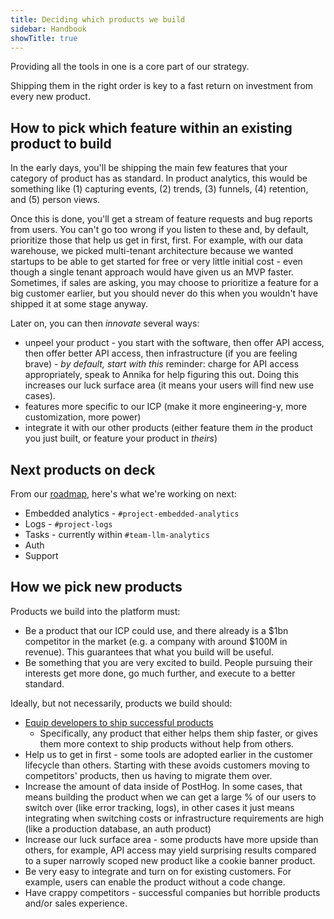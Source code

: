 ```yaml
---
title: Deciding which products we build
sidebar: Handbook
showTitle: true
---
```

Providing all the tools in one is a core part of our strategy.

Shipping them in the right order is key to a fast return on investment from every new product.

## How to pick which feature within an existing product to build

In the early days, you'll be shipping the main few features that your category of product has as standard. In product analytics, this would be something like (1) capturing events, (2) trends, (3) funnels, (4) retention, and (5) person views.

Once this is done, you'll get a stream of feature requests and bug reports from users. You can't go too wrong if you listen to these and, by default, prioritize those that help us get in first, first. For example, with our data warehouse, we picked multi-tenant architecture because we wanted startups to be able to get started for free or very little initial cost - even though a single tenant approach would have given us an MVP faster. Sometimes, if sales are asking, you may choose to prioritize a feature for a big customer earlier, but you should never do this when you wouldn't have shipped it at some stage anyway.

Later on, you can then _innovate_ several ways:

* unpeel your product - you start with the software, then offer API access, then offer better API access, then infrastructure (if you are feeling brave) - *by default, start with this* reminder: charge for API access appropriately, speak to Annika for help figuring this out. Doing this increases our luck surface area (it means your users will find new use cases).
* features more specific to our ICP (make it more engineering-y, more customization, more power)
* integrate it with our other products (either feature them _in_ the product you just built, or feature your product in _theirs_)

## Next products on deck

From our [roadmap](/roadmap), here's what we're working on next:

- Embedded analytics - `#project-embedded-analytics`
- Logs - `#project-logs`
- Tasks - currently within `#team-llm-analytics`
- Auth
- Support

## How we pick new products

Products we build into the platform must:

* Be a product that our ICP could use, and there already is a $1bn competitor in the market (e.g. a company with around $100M in revenue). This guarantees that what you build will be useful.
* Be something that you are very excited to build. People pursuing their interests get more done, go much further, and execute to a better standard.

Ideally, but not necessarily, products we build should:

* [Equip developers to ship successful products](/handbook/why-does-posthog-exist#our-mission)
  * Specifically, any product that either helps them ship faster, or gives them more context to ship products without help from others.
* Help us to get in first - some tools are adopted earlier in the customer lifecycle than others. Starting with these avoids customers moving to competitors' products, then us having to migrate them over.
* Increase the amount of data inside of PostHog. In some cases, that means building the product when we can get a large % of our users to switch over (like error tracking, logs), in other cases it just means integrating when switching costs or infrastructure requirements are high (like a production database, an auth product)
* Increase our luck surface area - some products have more upside than others, for example, API access may yield surprising results compared to a super narrowly scoped new product like a cookie banner product.
* Be very easy to integrate and turn on for existing customers. For example, users can enable the product without a code change.
* Have crappy competitors - successful companies but horrible products and/or sales experience.

